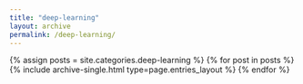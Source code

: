```yaml
---
title: "deep-learning"
layout: archive
permalink: /deep-learning/
---
```



{% assign posts = site.categories.deep-learning %}
{% for post in posts %} {% include archive-single.html type=page.entries_layout %} {% endfor %}